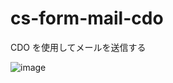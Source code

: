 # cs-form-mail-cdo
CDO を使用してメールを送信する

![image](https://user-images.githubusercontent.com/1501327/130594419-7034a738-8c8c-4e28-93df-66546b3b83e0.png)
